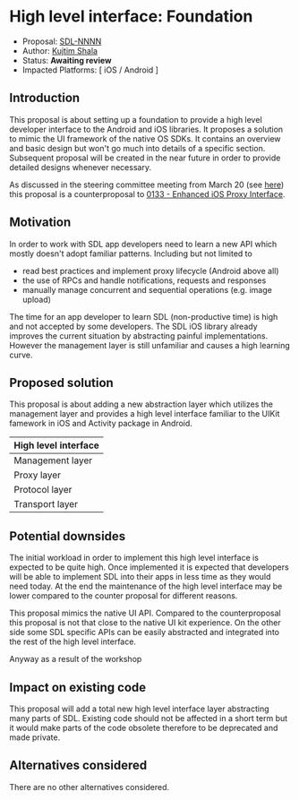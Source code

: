 # High level interface: Foundation

* Proposal: [SDL-NNNN](NNNN-high-level-interface-foundation.md)
* Author: [Kujtim Shala](https://github.com/kshala-ford)
* Status: **Awaiting review**
* Impacted Platforms: [ iOS / Android ]

## Introduction

This proposal is about setting up a foundation to provide a high level developer interface to the Android and iOS libraries. It proposes a solution to mimic the UI framework of the native OS SDKs. It contains an overview and basic design but won't go much into details of a specific section. Subsequent proposal will be created in the near future in order to provide detailed designs whenever necessary.

As discussed in the steering committee meeting from March 20 (see [here](https://github.com/smartdevicelink/sdl_evolution/issues/379#issuecomment-374736496)) this proposal is a counterproposal to [0133 - Enhanced iOS Proxy Interface](https://github.com/smartdevicelink/sdl_evolution/blob/master/proposals/0133-EnhancediOSProxyInterface.md).

## Motivation

In order to work with SDL app developers need to learn a new API which mostly doesn't adopt familiar patterns. Including but not limited to 
- read best practices and implement proxy lifecycle (Android above all)
- the use of RPCs and handle notifications, requests and responses
- manually manage concurrent and sequential operations (e.g. image upload)

The time for an app developer to learn SDL (non-productive time) is high and not accepted by some developers. The SDL iOS library already improves the current situation by abstracting painful implementations. However the management layer is still unfamiliar and causes a high learning curve.

## Proposed solution

This proposal is about adding a new abstraction layer which utilizes the management layer and provides a high level interface familiar to the UIKit famework in iOS and Activity package in Android.

| High level interface |
|----------------------|
| Management layer     |
| Proxy layer          |
| Protocol layer       |
| Transport layer      |



## Potential downsides

The initial workload in order to implement this high level interface is expected to be quite high. Once implemented it is expected that developers will be able to implement SDL into their apps in less time as they would need today. At the end the maintenance of the high level interface may be lower compared to the counter proposal for different reasons.

This proposal mimics the native UI API. Compared to the counterproposal this proposal is not that close to the native UI kit experience. On the other side some SDL specific APIs can be easily abstracted and integrated into the rest of the high level interface.

Anyway as a result of the workshop 

## Impact on existing code

This proposal will add a total new high level interface layer abstracting many parts of SDL. Existing code should not be affected in a short term but it would make parts of the code obsolete therefore to be deprecated and made private.

## Alternatives considered

There are no other alternatives considered.

